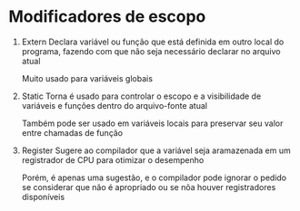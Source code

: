 # Modificadores de escopo

1. Extern
    Declara variável ou função que está definida em outro local do programa, fazendo com que não seja necessário declarar no arquivo atual

    Muito usado para variáveis globais

2. Static
    Torna é usado para controlar o escopo e a visibilidade de variáveis e funções dentro do arquivo-fonte atual

    Também pode ser usado em variáveis locais para preservar seu valor entre chamadas de função

3. Register
    Sugere ao compilador que a variável seja aramazenada em um registrador de CPU para otimizar o desempenho

    Porém, é apenas uma sugestão, e o compilador pode ignorar o pedido se considerar que não é apropriado ou se nõa houver registradores disponíveis